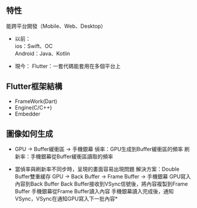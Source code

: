 ## 特性
能跨平台開發（Mobile、Web、Desktop）

* 以前：<br>
ios：Swift、OC<br>
Android：Java、Kotlin

* 現今：
Flutter：一套代碼能套用在多個平台上

## Flutter框架結構
* FrameWork(Dart)
* Engine(C/C++)
* Embedder

## 圖像如何生成
* GPU -> Buffer緩衝區 -> 手機銀幕
偵率：GPU生成到Buffer緩衝區的頻率
刷新率：手機銀幕從Buffer緩衝區讀取的頻率

* 當偵率與刷新率不同步時，呈現的畫面容易出現問題
解決方案：Double Buffer雙重緩存
GPU -> Back Buffer -> Frame Buffer -> 手機銀幕
GPU寫入內容到Back Buffer
Back Buffer接收到VSync信號後，將內容複製到Frame Buffer
手機銀幕從Frame Buffer讀入內容
手機銀幕讀入完成後，通知VSync，VSync在通知GPU寫入下一批內容* 
